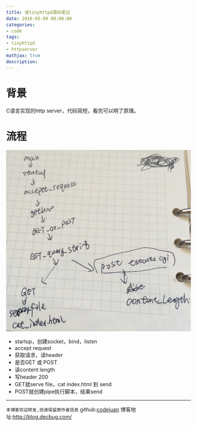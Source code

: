 ```yaml
---
title: 读tinyhttpd源码笔记
date: 2016-05-09 00:00:00
categories:
- code
tags: 
- tinyhttpd
- httpserver
mathjax: true
description: 
---
```


# 背景

C语言实现的http server，代码简短，看完可以明了原理。

<!--more-->

# 流程
![](https://raw.githubusercontent.com/CodeJuan/codejuan.github.io/master/images/blog/tinyhttpd/flow.jpg)

- startup，创建socket，bind，listen
- accept request
- 获取请求，读header
- 是否GET 或 POST
- 读content length
- 写header 200
- GET就serve file，cat index.html 到 send
- POST就创建pipe执行脚本，结果send




----------------------------

`本博客欢迎转发,但请保留原作者信息`
github:[codejuan](https://github.com/CodeJuan)
博客地址:http://blog.decbug.com/

